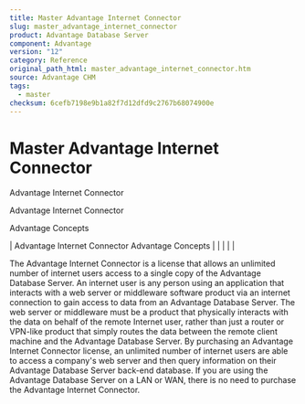 ```yaml
---
title: Master Advantage Internet Connector
slug: master_advantage_internet_connector
product: Advantage Database Server
component: Advantage
version: "12"
category: Reference
original_path_html: master_advantage_internet_connector.htm
source: Advantage CHM
tags:
  - master
checksum: 6cefb7198e9b1a82f7d12dfd9c2767b68074900e
---
```


# Master Advantage Internet Connector

Advantage Internet Connector

Advantage Internet Connector

Advantage Concepts

| Advantage Internet Connector  Advantage Concepts |  |  |  |  |

The Advantage Internet Connector is a license that allows an unlimited number of internet users access to a single copy of the Advantage Database Server. An internet user is any person using an application that interacts with a web server or middleware software product via an internet connection to gain access to data from an Advantage Database Server. The web server or middleware must be a product that physically interacts with the data on behalf of the remote Internet user, rather than just a router or VPN-like product that simply routes the data between the remote client machine and the Advantage Database Server. By purchasing an Advantage Internet Connector license, an unlimited number of internet users are able to access a company's web server and then query information on their Advantage Database Server back-end database. If you are using the Advantage Database Server on a LAN or WAN, there is no need to purchase the Advantage Internet Connector.
